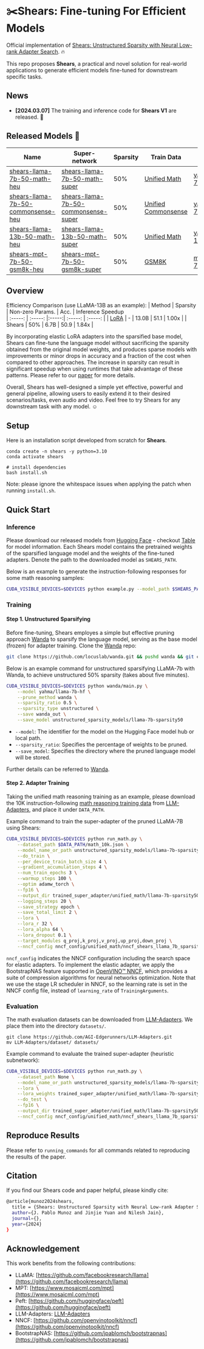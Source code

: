 # :scissors:Shears: Fine-tuning For Efficient Models

Official implementation of [Shears: Unstructured Sparsity with Neural Low-rank Adapter Search](). :fire:

This repo proposes **Shears**, a practical and novel solution for real-world applications to generate efficient models fine-tuned for downstream specific tasks.

## News
- **[2024.03.07]**  The training and inference code for **Shears V1** are released. :tada:

## Released Models 🤗

| Name                                                                                                                 | Super-network                                                                                                       | Sparsity                                               | Train Data                                                         | Base Model
|----------------------------------------------------------------------------------------------------------------------|---------------------------------------------------------------------------------------------------------------------| ------------------------------------------------------ | ------------------------------------------------------------ | ------- | 
| [shears-llama-7b-50-math-heu](https://huggingface.co/IntelLabs/shears-llama-7b-50-math-heu) | [shears-llama-7b-50-math-super](https://huggingface.co/IntelLabs/shears-llama-7b-50-math-super)             | 50%           | [Unified Math](https://github.com/AGI-Edgerunners/LLM-Adapters/blob/main/ft-training_set/math_10k.json)         | [yahma/llama-7b-hf](https://huggingface.co/yahma/llama-7b-hf)
| [shears-llama-7b-50-commonsense-heu](https://huggingface.co/IntelLabs/shears-llama-7b-50-commonsense-heu) | [shears-llama-7b-50-commonsense-super](https://huggingface.co/IntelLabs/shears-llama-7b-50-commonsense-super) | 50%                                                                               | [Unified Commonsense](https://github.com/AGI-Edgerunners/LLM-Adapters/blob/main/ft-training_set/commonsense_170k.json) | [yahma/llama-7b-hf](https://huggingface.co/yahma/llama-7b-hf)
| [shears-llama-13b-50-math-heu](https://huggingface.co/IntelLabs/shears-llama-13b-50-math-heu) | [shears-llama-13b-50-math-super](https://huggingface.co/IntelLabs/shears-llama-13b-50-math-super)             | 50%                                                                                      | [Unified Math](https://github.com/AGI-Edgerunners/LLM-Adapters/blob/main/ft-training_set/math_10k.json)      |  [yahma/llama-13b-hf](https://huggingface.co/yahma/llama-13b-hf)
| [shears-mpt-7b-50-gsm8k-heu](https://huggingface.co/IntelLabs/shears-mpt-7b-50-gsm8k-heu) | [shears-mpt-7b-50-gsm8k-super](https://huggingface.co/IntelLabs/shears-mpt-7b-50-gsm8k-super)                 | 50%                                                                                      | [GSM8K](https://huggingface.co/datasets/gsm8k)              | [mosaicml/mpt-7b](https://huggingface.co/mosaicml/mpt-7b)

## Overview

Efficiency Comparison (use LLaMA-13B as an example):
|  Method | Sparsity | Non-zero Params. | Acc. | Inference Speedup  
| :-----: | :-----: |:-----:| :-----: | :-----: |
|  [LoRA](https://github.com/microsoft/LoRA) | - | 13.0B | 51.1 | 1.00x |
| Shears | 50% | 6.7B | 50.9 | 1.84x |

By incorporating elastic LoRA adapters into the sparsified base model, Shears can fine-tune the language model without sacrificing the sparsity obtained from the original model weights, and produces sparse models with improvements or minor drops in accuracy and a fraction of the cost when compared to other approaches. The increase in sparsity can result in significant speedup when using runtimes that take advantage of these patterns. Please refer to our [paper]() for more details.

Overall, Shears has well-designed a simple yet effective, powerful and general pipeline, allowing users to easily extend it to their desired scenarios/tasks, even audio and video. Feel free to try Shears for any downstream task with any model. :relaxed:

## Setup

Here is an installation script developed from scratch for **Shears**.

```
conda create -n shears -y python=3.10
conda activate shears

# install dependencies
bash install.sh
```
Note: please ignore the whitespace issues when applying the patch when running `install.sh`.

## Quick Start

### Inference

Please download our released models from [Hugging Face](https://huggingface.co/IntelLabs) - checkout [Table](#released-models-) for model information. 
Each Shears model contains the pretrained weights of the sparsified language model and the weights of the fine-tuned adapters.
Denote the path to the downloaded model as `SHEARS_PATH`.

Below is an example to generate the instruction-following responses for some math reasoning samples:
```bash
CUDA_VISIBLE_DEVICES=$DEVICES python example.py --model_path $SHEARS_PATH
```

### Training

#### Step 1. Unstructured Sparsifying

Before fine-tuning, Shears employes a simple but effective pruning approach [Wanda](https://arxiv.org/abs/2306.11695) to sparsify the language model, serving as the base model (frozen) for adapter training.
Clone the [Wanda](https://github.com/locuslab/wanda) repo:

```bash
git clone https://github.com/locuslab/wanda.git && pushd wanda && git checkout 8e8fc87 && popd
```

Below is an example command for unstructured sparsifying LLaMA-7b with Wanda, to achieve unstructured 50% sparsity (takes about five minutes).
```bash
CUDA_VISIBLE_DEVICES=$DEVICES python wanda/main.py \
    --model yahma/llama-7b-hf \
    --prune_method wanda \
    --sparsity_ratio 0.5 \
    --sparsity_type unstructured \
    --save wanda_out \
    --save_model unstructured_sparsity_models/llama-7b-sparsity50
```
- `--model`: The identifier for the model on the Hugging Face model hub or local path.
- `--sparsity_ratio`: Specifies the percentage of weights to be pruned.
- `--save_model`: Specifies the directory where the pruned language model will be stored.

Further details can be referred to [Wanda](https://github.com/locuslab/wanda).

#### Step 2. Adapter Training

Taking the unified math reasoning training as an example, please download the 10K instruction-following [math reasoning training data](https://github.com/AGI-Edgerunners/LLM-Adapters/blob/main/ft-training_set/math_10k.json) from [LLM-Adapters](https://github.com/AGI-Edgerunners/LLM-Adapters), and place it under `DATA_PATH`. 

Example command to train the super-adapter of the pruned LLaMA-7B using Shears:

```bash
CUDA_VISIBLE_DEVICES=$DEVICES python run_math.py \
    --dataset_path $DATA_PATH/math_10k.json \
    --model_name_or_path unstructured_sparsity_models/llama-7b-sparsity50 \
    --do_train \
    --per_device_train_batch_size 4 \
    --gradient_accumulation_steps 4 \
    --num_train_epochs 3 \
    --warmup_steps 100 \
    --optim adamw_torch \
    --fp16 \
    --output_dir trained_super_adapter/unified_math/llama-7b-sparsity50-shears-math-adapter \
    --logging_steps 20 \
    --save_strategy epoch \
    --save_total_limit 2 \
    --lora \
    --lora_r 32 \
    --lora_alpha 64 \
    --lora_dropout 0.1 \
    --target_modules q_proj,k_proj,v_proj,up_proj,down_proj \
    --nncf_config nncf_config/unified_math/nncf_shears_llama_7b_sparsity50.json
```

`nncf_config` indicates the NNCF configuration including the search space for elastic adapters.
To implement the elastic adapter, we apply the BootstrapNAS feature supported in [OpenVINO™ NNCF](https://github.com/openvinotoolkit/nncf), which provides a suite of compression algorithms for neural networks optimization.
Note that we use the stage LR scheduler in NNCF, so the learning rate is set in the NNCF config file, instead of `learning_rate` of `TrainingArguments`.

### Evaluation

The math evaluation datasets can be downloaded from [LLM-Adapters](https://github.com/AGI-Edgerunners/LLM-Adapters).
We place them into the directory `datasets/`.
```
git clone https://github.com/AGI-Edgerunners/LLM-Adapters.git
mv LLM-Adapters/dataset/ datasets/ 
```

Example command to evaluate the trained super-adapter (heuristic subnetwork):

```bash
CUDA_VISIBLE_DEVICES=$DEVICES python run_math.py \
    --dataset_path None \
    --model_name_or_path unstructured_sparsity_models/llama-7b-sparsity50 \
    --lora \
    --lora_weights trained_super_adapter/unified_math/llama-7b-sparsity50-shears-math-adapter \
    --do_test \
    --fp16 \
    --output_dir trained_super_adapter/unified_math/llama-7b-sparsity50-shears-math-adapter/results \
    --nncf_config nncf_config/unified_math/nncf_shears_llama_7b_sparsity50.json
```

## Reproduce Results

Please refer to `running_commands` for all commands related to reproducing the results of the paper.

## Citation
If you find our Shears code and paper helpful, please kindly cite:
```bash
@article{munoz2024shears,
  title = {Shears: Unstructured Sparsity with Neural Low-rank Adapter Search},
  author={J. Pablo Munoz and Jinjie Yuan and Nilesh Jain},
  journal={},
  year={2024}
}
```

## Acknowledgement
This work benefits from the following contributions:

- LLaMA: [https://github.com/facebookresearch/llama](https://github.com/facebookresearch/llama)
- MPT: [https://www.mosaicml.com/mpt](https://www.mosaicml.com/mpt)
- Peft: [https://github.com/huggingface/peft](https://github.com/huggingface/peft)
- LLM-Adapters: [LLM-Adapters](https://github.com/AGI-Edgerunners/LLM-Adapters)
- NNCF: [https://github.com/openvinotoolkit/nncf](https://github.com/openvinotoolkit/nncf)
- BootstrapNAS: [https://github.com/jpablomch/bootstrapnas](https://github.com/jpablomch/bootstrapnas)

